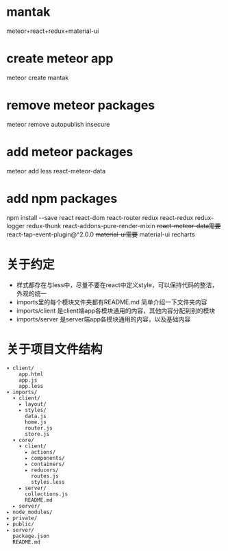 # mantak
meteor+react+redux+material-ui

# create meteor app
meteor create mantak

# remove meteor packages
meteor remove autopublish insecure

# add meteor packages
meteor add less react-meteor-data

# add npm packages
npm install --save
react
react-dom
react-router
redux
react-redux
redux-logger
redux-thunk
react-addons-pure-render-mixin   ~~react-meteor-data需要~~
react-tap-event-plugin@^2.0.0    ~~material-ui需要~~
material-ui
recharts


# 关于约定
- 样式都存在与less中，尽量不要在react中定义style，可以保持代码的整洁，外观的统一
- imports里的每个模块文件夹都有README.md 简单介绍一下文件夹内容
- imports/client  是client端app各模块通用的内容，其他内容分配到别的模块
- imports/server  是server端app各模块通用的内容，以及基础内容

# 关于项目文件结构
```
▾ client/
    app.html
    app.js
    app.less
▾ imports/
  ▾ client/
    ▸ layout/
    ▸ styles/
      data.js
      home.js
      router.js
      store.js
  ▾ core/
    ▾ client/
      ▸ actions/
      ▸ components/
      ▸ containers/
      ▸ reducers/
        routes.js
        styles.less
    ▸ server/
      collections.js
      README.md
  ▸ server/
▸ node_modules/
▸ private/
▸ public/
▸ server/
  package.json
  README.md
```

